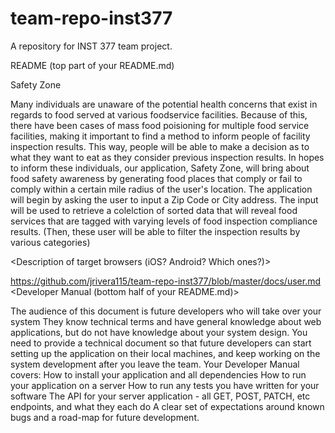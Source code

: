 # team-repo-inst377
A repository for INST 377 team project. 

README (top part of your README.md)

Safety Zone

Many individuals are unaware of the potential health concerns that exist in regards to food served at various foodservice facilities. Because of this, there have been cases of mass food poisioning for multiple food service facilities, making it important to find a method to inform people of facility inspection results. This way, people will be able to make a decision as to what they want to eat as they consider previous inspection results.
In hopes to inform these individuals, our application, Safety Zone, will bring about food safety awareness by generating food places that comply or fail to comply within a certain mile radius of the user's location. The application will begin by asking the user to input a Zip Code or City address. The input will be used to retrieve a colelction of sorted data that will reveal food services that are tagged with varying levels of food inspection compliance results. (Then, these user will be able to filter the inspection results by various categories)

<Description of target browsers (iOS? Android? Which ones?)>

https://github.com/jrivera115/team-repo-inst377/blob/master/docs/user.md
<Developer Manual (bottom half of your README.md)>

The audience of this document is future developers who will take over your system They know technical terms and have general knowledge about web applications, but do not have knowledge about your system design. You need to provide a technical document so that future developers can start setting up the application on their local machines, and keep working on the system development after you leave the team. Your Developer Manual covers: How to install your application and all dependencies How to run your application on a server How to run any tests you have written for your software The API for your server application - all GET, POST, PATCH, etc endpoints, and what they each do A clear set of expectations around known bugs and a road-map for future development.

